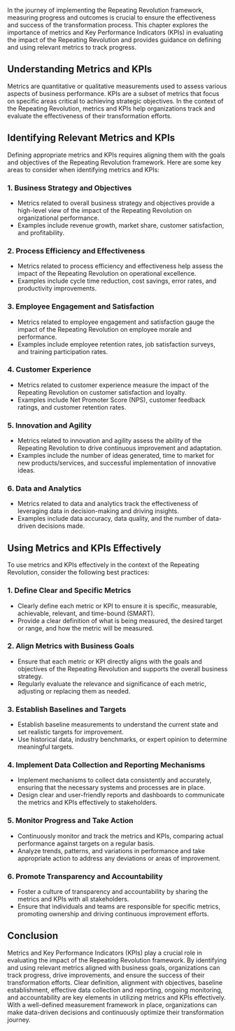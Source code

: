 
In the journey of implementing the Repeating Revolution framework, measuring progress and outcomes is crucial to ensure the effectiveness and success of the transformation process. This chapter explores the importance of metrics and Key Performance Indicators (KPIs) in evaluating the impact of the Repeating Revolution and provides guidance on defining and using relevant metrics to track progress.

**Understanding Metrics and KPIs**
----------------------------------

Metrics are quantitative or qualitative measurements used to assess various aspects of business performance. KPIs are a subset of metrics that focus on specific areas critical to achieving strategic objectives. In the context of the Repeating Revolution, metrics and KPIs help organizations track and evaluate the effectiveness of their transformation efforts.

**Identifying Relevant Metrics and KPIs**
-----------------------------------------

Defining appropriate metrics and KPIs requires aligning them with the goals and objectives of the Repeating Revolution framework. Here are some key areas to consider when identifying metrics and KPIs:

### 1. **Business Strategy and Objectives**

* Metrics related to overall business strategy and objectives provide a high-level view of the impact of the Repeating Revolution on organizational performance.
* Examples include revenue growth, market share, customer satisfaction, and profitability.

### 2. **Process Efficiency and Effectiveness**

* Metrics related to process efficiency and effectiveness help assess the impact of the Repeating Revolution on operational excellence.
* Examples include cycle time reduction, cost savings, error rates, and productivity improvements.

### 3. **Employee Engagement and Satisfaction**

* Metrics related to employee engagement and satisfaction gauge the impact of the Repeating Revolution on employee morale and performance.
* Examples include employee retention rates, job satisfaction surveys, and training participation rates.

### 4. **Customer Experience**

* Metrics related to customer experience measure the impact of the Repeating Revolution on customer satisfaction and loyalty.
* Examples include Net Promoter Score (NPS), customer feedback ratings, and customer retention rates.

### 5. **Innovation and Agility**

* Metrics related to innovation and agility assess the ability of the Repeating Revolution to drive continuous improvement and adaptation.
* Examples include the number of ideas generated, time to market for new products/services, and successful implementation of innovative ideas.

### 6. **Data and Analytics**

* Metrics related to data and analytics track the effectiveness of leveraging data in decision-making and driving insights.
* Examples include data accuracy, data quality, and the number of data-driven decisions made.

**Using Metrics and KPIs Effectively**
--------------------------------------

To use metrics and KPIs effectively in the context of the Repeating Revolution, consider the following best practices:

### 1. **Define Clear and Specific Metrics**

* Clearly define each metric or KPI to ensure it is specific, measurable, achievable, relevant, and time-bound (SMART).
* Provide a clear definition of what is being measured, the desired target or range, and how the metric will be measured.

### 2. **Align Metrics with Business Goals**

* Ensure that each metric or KPI directly aligns with the goals and objectives of the Repeating Revolution and supports the overall business strategy.
* Regularly evaluate the relevance and significance of each metric, adjusting or replacing them as needed.

### 3. **Establish Baselines and Targets**

* Establish baseline measurements to understand the current state and set realistic targets for improvement.
* Use historical data, industry benchmarks, or expert opinion to determine meaningful targets.

### 4. **Implement Data Collection and Reporting Mechanisms**

* Implement mechanisms to collect data consistently and accurately, ensuring that the necessary systems and processes are in place.
* Design clear and user-friendly reports and dashboards to communicate the metrics and KPIs effectively to stakeholders.

### 5. **Monitor Progress and Take Action**

* Continuously monitor and track the metrics and KPIs, comparing actual performance against targets on a regular basis.
* Analyze trends, patterns, and variations in performance and take appropriate action to address any deviations or areas of improvement.

### 6. **Promote Transparency and Accountability**

* Foster a culture of transparency and accountability by sharing the metrics and KPIs with all stakeholders.
* Ensure that individuals and teams are responsible for specific metrics, promoting ownership and driving continuous improvement efforts.

**Conclusion**
--------------

Metrics and Key Performance Indicators (KPIs) play a crucial role in evaluating the impact of the Repeating Revolution framework. By identifying and using relevant metrics aligned with business goals, organizations can track progress, drive improvements, and ensure the success of their transformation efforts. Clear definition, alignment with objectives, baseline establishment, effective data collection and reporting, ongoing monitoring, and accountability are key elements in utilizing metrics and KPIs effectively. With a well-defined measurement framework in place, organizations can make data-driven decisions and continuously optimize their transformation journey.
